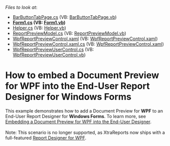 <!-- default file list -->
*Files to look at*:

* [BarButtonTabPage.cs](./CS/E3465/BarButtonTabPage.cs) (VB: [BarButtonTabPage.vb](./VB/E3465/BarButtonTabPage.vb))
* **[Form1.cs](./CS/E3465/Form1.cs) (VB: [Form1.vb](./VB/E3465/Form1.vb))**
* [Helper.cs](./CS/E3465/Helper.cs) (VB: [Helper.vb](./VB/E3465/Helper.vb))
* [ReportPreviewModel.cs](./CS/E3465/WPF/ReportPreviewModel.cs) (VB: [ReportPreviewModel.vb](./VB/E3465/WPF/ReportPreviewModel.vb))
* [WpfReportPreviewControl.xaml](./CS/E3465/WPF/WpfReportPreviewControl.xaml) (VB: [WpfReportPreviewControl.xaml](./VB/E3465/WPF/WpfReportPreviewControl.xaml))
* [WpfReportPreviewControl.xaml.cs](./CS/E3465/WPF/WpfReportPreviewControl.xaml.cs) (VB: [WpfReportPreviewControl.xaml](./VB/E3465/WPF/WpfReportPreviewControl.xaml))
* [WpfReportPreviewUserControl.cs](./CS/E3465/WPF/WpfReportPreviewUserControl.cs) (VB: [WpfReportPreviewUserControl.vb](./VB/E3465/WPF/WpfReportPreviewUserControl.vb))
<!-- default file list end -->
# How to embed a Document Preview for WPF into the End-User Report Designer for Windows Forms


<p>This example demonstrates how to add a Document Preview for <strong>WPF</strong> to an End-User Report Designer for <strong>Windows Forms</strong>. To learn more, see <a href="http://community.devexpress.com/blogs/seth/archive/2011/09/12/embedding-a-document-preview-for-wpf-into-the-end-user-designer.aspx"><u>Embedding a Document Preview for WPF into the End-User Designer</u></a>.<br><br>Note: This scenario is no longer supported, as XtraReports now ships with a full-featured <a href="https://documentation.devexpress.com/#XtraReports/CustomDocument114104">Report Designer for WPF</a>.</p>

<br/>


